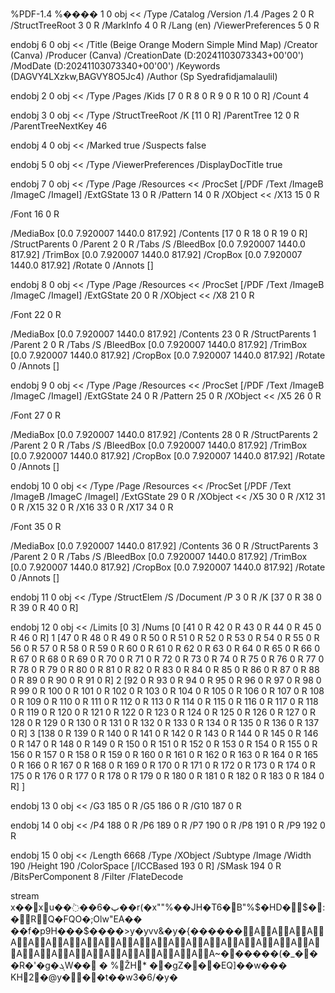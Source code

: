 %PDF-1.4
%����
1 0 obj
<<
/Type /Catalog
/Version /1.4
/Pages 2 0 R
/StructTreeRoot 3 0 R
/MarkInfo 4 0 R
/Lang (en)
/ViewerPreferences 5 0 R
>>
endobj
6 0 obj
<<
/Title (Beige Orange Modern Simple Mind Map)
/Creator (Canva)
/Producer (Canva)
/CreationDate (D:20241103073343+00'00')
/ModDate (D:20241103073340+00'00')
/Keywords (DAGVY4LXzkw,BAGVY8O5Jc4)
/Author (Sp Syedrafidjamalaulil)
>>
endobj
2 0 obj
<<
/Type /Pages
/Kids [7 0 R 8 0 R 9 0 R 10 0 R]
/Count 4
>>
endobj
3 0 obj
<<
/Type /StructTreeRoot
/K [11 0 R]
/ParentTree 12 0 R
/ParentTreeNextKey 46
>>
endobj
4 0 obj
<<
/Marked true
/Suspects false
>>
endobj
5 0 obj
<<
/Type /ViewerPreferences
/DisplayDocTitle true
>>
endobj
7 0 obj
<<
/Type /Page
/Resources <<
/ProcSet [/PDF /Text /ImageB /ImageC /ImageI]
/ExtGState 13 0 R
/Pattern 14 0 R
/XObject <<
/X13 15 0 R
>>
/Font 16 0 R
>>
/MediaBox [0.0 7.920007 1440.0 817.92]
/Contents [17 0 R 18 0 R 19 0 R]
/StructParents 0
/Parent 2 0 R
/Tabs /S
/BleedBox [0.0 7.920007 1440.0 817.92]
/TrimBox [0.0 7.920007 1440.0 817.92]
/CropBox [0.0 7.920007 1440.0 817.92]
/Rotate 0
/Annots []
>>
endobj
8 0 obj
<<
/Type /Page
/Resources <<
/ProcSet [/PDF /Text /ImageB /ImageC /ImageI]
/ExtGState 20 0 R
/XObject <<
/X8 21 0 R
>>
/Font 22 0 R
>>
/MediaBox [0.0 7.920007 1440.0 817.92]
/Contents 23 0 R
/StructParents 1
/Parent 2 0 R
/Tabs /S
/BleedBox [0.0 7.920007 1440.0 817.92]
/TrimBox [0.0 7.920007 1440.0 817.92]
/CropBox [0.0 7.920007 1440.0 817.92]
/Rotate 0
/Annots []
>>
endobj
9 0 obj
<<
/Type /Page
/Resources <<
/ProcSet [/PDF /Text /ImageB /ImageC /ImageI]
/ExtGState 24 0 R
/Pattern 25 0 R
/XObject <<
/X5 26 0 R
>>
/Font 27 0 R
>>
/MediaBox [0.0 7.920007 1440.0 817.92]
/Contents 28 0 R
/StructParents 2
/Parent 2 0 R
/Tabs /S
/BleedBox [0.0 7.920007 1440.0 817.92]
/TrimBox [0.0 7.920007 1440.0 817.92]
/CropBox [0.0 7.920007 1440.0 817.92]
/Rotate 0
/Annots []
>>
endobj
10 0 obj
<<
/Type /Page
/Resources <<
/ProcSet [/PDF /Text /ImageB /ImageC /ImageI]
/ExtGState 29 0 R
/XObject <<
/X5 30 0 R
/X12 31 0 R
/X15 32 0 R
/X16 33 0 R
/X17 34 0 R
>>
/Font 35 0 R
>>
/MediaBox [0.0 7.920007 1440.0 817.92]
/Contents 36 0 R
/StructParents 3
/Parent 2 0 R
/Tabs /S
/BleedBox [0.0 7.920007 1440.0 817.92]
/TrimBox [0.0 7.920007 1440.0 817.92]
/CropBox [0.0 7.920007 1440.0 817.92]
/Rotate 0
/Annots []
>>
endobj
11 0 obj
<<
/Type /StructElem
/S /Document
/P 3 0 R
/K [37 0 R 38 0 R 39 0 R 40 0 R]
>>
endobj
12 0 obj
<<
/Limits [0 3]
/Nums [0 [41 0 R 42 0 R 43 0 R 44 0 R 45 0 R 46 0 R]
 1 [47 0 R 48 0 R 49 0 R 50 0 R 51 0 R 52 0 R 53 0 R 54 0 R 55 0 R 56 0 R
57 0 R 58 0 R 59 0 R 60 0 R 61 0 R 62 0 R 63 0 R 64 0 R 65 0 R 66 0 R
67 0 R 68 0 R 69 0 R 70 0 R 71 0 R 72 0 R 73 0 R 74 0 R 75 0 R 76 0 R
77 0 R 78 0 R 79 0 R 80 0 R 81 0 R 82 0 R 83 0 R 84 0 R 85 0 R 86 0 R
87 0 R 88 0 R 89 0 R 90 0 R 91 0 R]
 2 [92 0 R 93 0 R 94 0 R 95 0 R 96 0 R 97 0 R 98 0 R 99 0 R 100 0 R 101 0 R
102 0 R 103 0 R 104 0 R 105 0 R 106 0 R 107 0 R 108 0 R 109 0 R 110 0 R 111 0 R
112 0 R 113 0 R 114 0 R 115 0 R 116 0 R 117 0 R 118 0 R 119 0 R 120 0 R 121 0 R
122 0 R 123 0 R 124 0 R 125 0 R 126 0 R 127 0 R 128 0 R 129 0 R 130 0 R 131 0 R
132 0 R 133 0 R 134 0 R 135 0 R 136 0 R 137 0 R]
 3 [138 0 R 139 0 R 140 0 R 141 0 R 142 0 R 143 0 R 144 0 R 145 0 R 146 0 R 147 0 R
148 0 R 149 0 R 150 0 R 151 0 R 152 0 R 153 0 R 154 0 R 155 0 R 156 0 R 157 0 R
158 0 R 159 0 R 160 0 R 161 0 R 162 0 R 163 0 R 164 0 R 165 0 R 166 0 R 167 0 R
168 0 R 169 0 R 170 0 R 171 0 R 172 0 R 173 0 R 174 0 R 175 0 R 176 0 R 177 0 R
178 0 R 179 0 R 180 0 R 181 0 R 182 0 R 183 0 R 184 0 R]
]
>>
endobj
13 0 obj
<<
/G3 185 0 R
/G5 186 0 R
/G10 187 0 R
>>
endobj
14 0 obj
<<
/P4 188 0 R
/P6 189 0 R
/P7 190 0 R
/P8 191 0 R
/P9 192 0 R
>>
endobj
15 0 obj
<<
/Length 6668
/Type /XObject
/Subtype /Image
/Width 190
/Height 190
/ColorSpace [/ICCBased 193 0 R]
/SMask 194 0 R
/BitsPerComponent 8
/Filter /FlateDecode
>>
stream
x��xu��߭��پ�6��r(�x""%��JH�T6�B"%$�HD�$�:�RQ�FQO�;Olw"EA��	��f�p9H���$����>y�yvv&�y�{������AAAAAAAAAAAAAAAAAAAAAAAAAAAAAAAAAA~������(�_���R�'�g�ܓW��
�
%ŽH*
��gZ���EQ]��w���
KH2�@y���t��w3�6/�y�
